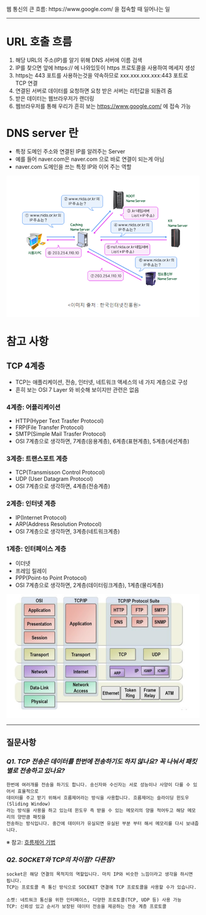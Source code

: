 웹 통신의 큰 흐름: https&#58;//www&#46;google&#46;com/ 을 접속할 때 일어나는 일
 
--- 

# URL 호출 흐름

1. 해당 URL의 주소(IP)를 알기 위해 DNS 서버에 이름 검색
2. IP를 찾으면 앞에 https:// 에 나와있듯이 https 프로토콜을 사용하여 메세지 생성
3. https는 443 포트를 사용하는것을 약속하므로 xxx.xxx.xxx.xxx:443 포트로 TCP 연결
4. 연결된 서버로 데이터를 요청하면 요청 받은 서버는 리턴값을 되돌려 줌
5. 받은 데이터는 웹브라우저가 랜더링
6. 웹브라우저를 통해 우리가 흔히 보는 https://www.google.com/ 에 접속 가능

# DNS server 란

- 특정 도메인 주소와 연결된 IP를 알려주는 Server
- 예를 들어 naver.com은 naver.com 으로 바로 연결이 되는게 아님
- naver.com 도메인을 쓰는 특정 IP와 이어 주는 역할

![dns](img/connect_url_dns.png)

# **참고 사항**

## TCP 4계층

- TCP는 애플리케이션, 전송, 인터넷, 네트워크 액세스의 네 가지 계층으로 구성
- 흔히 보는 OSI 7 Layer 와 비슷해 보이지만 관련은 없음

### 4계층: 어플리케이션

- HTTP(Hyper Text Trasfer Protocol)
- FRP(File Transfer Protocol)
- SMTP(Simple Mail Trasfer Protocol)
- OSI 7계층으로 생각하면, 7계층(응용계층), 6계층(표현계층), 5계층(세션계층)

### 3계층: 트랜스포트 계층

- TCP(Transmisson Control Protocol)
- UDP (User Datagram Protocol)
- OSI 7계층으로 생각하면, 4계층(전송계층)

### 2계층: 인터넷 계층

- IP(Internet Protocol)
- ARP(Address Resolution Protocol)
- OSI 7계층으로 생각하면, 3계층(네트워크계층)

### 1계층: 인터페이스 계층

- 이더넷
- 프레임 릴레이
- PPP(Point-to Point Protocol)
- OSI 7계층으로 생각하면, 2계층(데이터링크계층), 1계층(물리계층)

![4L](img/connect_4L.png)

---

## **질문사항**

### *Q1. TCP 전송은 데이터를 한번에 전송하기도 하지 않나요? 꼭 나눠서 패킷별로 전송하고 있나요?*
 
```
한번에 여러개를 전송을 하기도 합니다. 송신자와 수신자는 서로 성능이나 사양이 다를 수 있어서 효율적으로 
데이터를 주고 받기 위해서 흐름제어라는 방식을 사용합니다. 흐름제어는 슬라이딩 윈도우(Sliding Window) 
라는 방식을 사용을 하고 있는데 윈도우 즉 받을 수 있는 메모리의 양을 적어두고 해당 메모리의 양만큼 패킷을 
전송하는 방식입니다. 중간에 데이터가 유실되면 유실된 부분 부터 해서 메모리를 다시 보내줍니다.
```  
※ 참고: [흐름제어 기법](https://velog.io/@haero_kim/TCP-%ED%9D%90%EB%A6%84%EC%A0%9C%EC%96%B4-%EA%B8%B0%EB%B2%95-%EC%82%B4%ED%8E%B4%EB%B3%B4%EA%B8%B0)

### *Q2. SOCKET와 TCP의 차이점? 다른점?*

```
socket은 해당 연결의 목적지의 역할입니다. 마치 IP와 비슷한 느낌이라고 생각을 하시면 됩니다. 
TCP는 프로토콜 즉 통신 방식으로 SOCEKET 연결에 TCP 프로토콜을 사용할 수가 있습니다.

소켓: 네트워크 통신을 위한 인터페이스, 다양한 프로토콜(TCP, UDP 등) 사용 가능  
TCP: 신뢰성 있고 순서가 보장된 데이터 전송을 제공하는 전송 계층 프로토콜
```